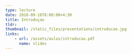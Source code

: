 ```yaml
---
type: lecture
date: 2018-09-16T8:00:00+4:30
title: Introduçao
tldr: 
thumbnail: /static_files/presentations/introducao.jpg
links: 
    - url: /assets/aulas/introducao.pdf
      name: slides
---
```

